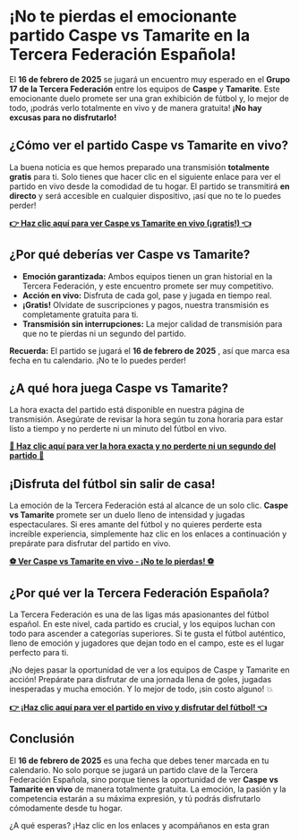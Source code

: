 # ¡No te pierdas el emocionante partido Caspe vs Tamarite en la Tercera Federación Española!

El **16 de febrero de 2025** se jugará un encuentro muy esperado en el **Grupo 17 de la Tercera Federación** entre los equipos de **Caspe** y **Tamarite**. Este emocionante duelo promete ser una gran exhibición de fútbol y, lo mejor de todo, ¡podrás verlo totalmente en vivo y de manera gratuita! **¡No hay excusas para no disfrutarlo!**

## ¿Cómo ver el partido Caspe vs Tamarite en vivo?

La buena noticia es que hemos preparado una transmisión **totalmente gratis** para ti. Solo tienes que hacer clic en el siguiente enlace para ver el partido en vivo desde la comodidad de tu hogar. El partido se transmitirá **en directo** y será accesible en cualquier dispositivo, ¡así que no te lo puedes perder!

[**👉 Haz clic aquí para ver Caspe vs Tamarite en vivo (¡gratis!) 👈**](https://tinyurl.com/livestreamfreeo?st=Caspe+vs+Tamarite&si=ghc)

## ¿Por qué deberías ver Caspe vs Tamarite?

- **Emoción garantizada:** Ambos equipos tienen un gran historial en la Tercera Federación, y este encuentro promete ser muy competitivo.
- **Acción en vivo:** Disfruta de cada gol, pase y jugada en tiempo real.
- **¡Gratis!** Olvídate de suscripciones y pagos, nuestra transmisión es completamente gratuita para ti.
- **Transmisión sin interrupciones:** La mejor calidad de transmisión para que no te pierdas ni un segundo del partido.

**Recuerda:** El partido se jugará el **16 de febrero de 2025** , así que marca esa fecha en tu calendario. ¡No te lo puedes perder!

## ¿A qué hora juega Caspe vs Tamarite?

La hora exacta del partido está disponible en nuestra página de transmisión. Asegúrate de revisar la hora según tu zona horaria para estar listo a tiempo y no perderte ni un minuto del fútbol en vivo.

[**🔔 Haz clic aquí para ver la hora exacta y no perderte ni un segundo del partido 🔔**](https://tinyurl.com/livestreamfreeo?st=Caspe+vs+Tamarite&si=ghc)

## ¡Disfruta del fútbol sin salir de casa!

La emoción de la Tercera Federación está al alcance de un solo clic. **Caspe vs Tamarite** promete ser un duelo lleno de intensidad y jugadas espectaculares. Si eres amante del fútbol y no quieres perderte esta increíble experiencia, simplemente haz clic en los enlaces a continuación y prepárate para disfrutar del partido en vivo.

[**⚽ Ver Caspe vs Tamarite en vivo - ¡No te lo pierdas! ⚽**](https://tinyurl.com/livestreamfreeo?st=Caspe+vs+Tamarite&si=ghc)

## ¿Por qué ver la Tercera Federación Española?

La Tercera Federación es una de las ligas más apasionantes del fútbol español. En este nivel, cada partido es crucial, y los equipos luchan con todo para ascender a categorías superiores. Si te gusta el fútbol auténtico, lleno de emoción y jugadores que dejan todo en el campo, este es el lugar perfecto para ti.

¡No dejes pasar la oportunidad de ver a los equipos de Caspe y Tamarite en acción! Prepárate para disfrutar de una jornada llena de goles, jugadas inesperadas y mucha emoción. Y lo mejor de todo, ¡sin costo alguno! 💥

[**👉 ¡Haz clic aquí para ver el partido en vivo y disfrutar del fútbol! 👈**](https://tinyurl.com/livestreamfreeo?st=Caspe+vs+Tamarite&si=ghc)

## Conclusión

El **16 de febrero de 2025** es una fecha que debes tener marcada en tu calendario. No solo porque se jugará un partido clave de la Tercera Federación Española, sino porque tienes la oportunidad de ver **Caspe vs Tamarite en vivo** de manera totalmente gratuita. La emoción, la pasión y la competencia estarán a su máxima expresión, y tú podrás disfrutarlo cómodamente desde tu hogar.

¿A qué esperas? ¡Haz clic en los enlaces y acompáñanos en esta gran

